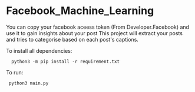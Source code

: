 # Facebook_Machine_Learning

You can copy your facebook aceess token (From Developer.Facebook) and use it to gain insights about your post
This project will extract your posts and tries to categorise based on each post's captions.

To install all dependencies:  
```
  python3 -m pip install -r requirement.txt
```

To run:
 ```
  python3 main.py
 ```
 
 
